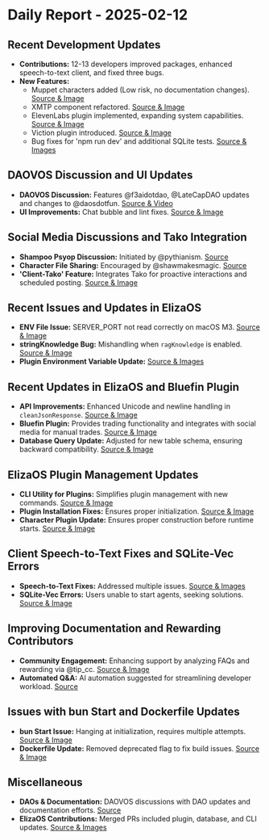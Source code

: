 # Daily Report - 2025-02-12

## Recent Development Updates

- **Contributions:** 12-13 developers improved packages, enhanced speech-to-text client, and fixed three bugs.
- **New Features:**
  - Muppet characters added (Low risk, no documentation changes). [Source & Image](https://github.com/elizaOS/eliza/pull/3430)
  - XMTP component refactored. [Source & Image](https://github.com/elizaOS/eliza/pull/3426)
  - ElevenLabs plugin implemented, expanding system capabilities. [Source & Image](https://github.com/elizaOS/eliza/pull/3452)
  - Viction plugin introduced. [Source & Image](https://github.com/elizaOS/eliza/pull/3455)
  - Bug fixes for 'npm run dev' and additional SQLite tests. [Source & Images](https://github.com/elizaOS/eliza/pull/3446)

## DAOVOS Discussion and UI Updates

- **DAOVOS Discussion:** Features @f3aidotdao, @LateCapDAO updates and changes to @daosdotfun. [Source & Video](https://twitter.com/daosdotfun/status/1889751322154377349)
- **UI Improvements:** Chat bubble and lint fixes. [Source & Image](https://github.com/elizaOS/eliza/pull/3437)

## Social Media Discussions and Tako Integration

- **Shampoo Psyop Discussion:** Initiated by @pythianism. [Source](https://twitter.com/dankvr/status/1889684029458309582)
- **Character File Sharing:** Encouraged by @shawmakesmagic. [Source](https://twitter.com/shawmakesmagic/status/1889541506349822295)
- **'Client-Tako' Feature:** Integrates Tako for proactive interactions and scheduled posting. [Source & Image](https://github.com/elizaOS/eliza/pull/3433)

## Recent Issues and Updates in ElizaOS

- **ENV File Issue:** SERVER_PORT not read correctly on macOS M3. [Source & Image](https://github.com/elizaOS/eliza/issues/3449)
- **stringKnowledge Bug:** Mishandling when `ragKnowledge` is enabled. [Source & Image](https://github.com/elizaOS/eliza/issues/3434)
- **Plugin Environment Variable Update:** [Source & Images](https://github.com/elizaOS/eliza/pull/3457)

## Recent Updates in ElizaOS and Bluefin Plugin

- **API Improvements:** Enhanced Unicode and newline handling in `cleanJsonResponse`. [Source & Image](https://github.com/elizaOS/eliza/pull/3442)
- **Bluefin Plugin:** Provides trading functionality and integrates with social media for manual trades. [Source & Image](https://github.com/elizaOS/eliza/pull/3427)
- **Database Query Update:** Adjusted for new table schema, ensuring backward compatibility. [Source & Image](https://github.com/elizaOS/eliza/pull/3459)

## ElizaOS Plugin Management Updates

- **CLI Utility for Plugins:** Simplifies plugin management with new commands. [Source & Image](https://github.com/elizaOS/eliza/pull/3429)
- **Plugin Installation Fixes:** Ensures proper initialization. [Source & Image](https://github.com/elizaOS/eliza/pull/3451)
- **Character Plugin Update:** Ensures proper construction before runtime starts. [Source & Image](https://github.com/elizaOS/eliza/pull/3458)

## Client Speech-to-Text Fixes and SQLite-Vec Errors

- **Speech-to-Text Fixes:** Addressed multiple issues. [Source & Images](https://github.com/elizaOS/eliza/pull/3461)
- **SQLite-Vec Errors:** Users unable to start agents, seeking solutions. [Source & Image](https://github.com/elizaOS/eliza/issues/3464)

## Improving Documentation and Rewarding Contributors

- **Community Engagement:** Enhancing support by analyzing FAQs and rewarding via @tip_cc. [Source & Image](https://twitter.com/dankvr/status/1889748375840473600)
- **Automated Q&A:** AI automation suggested for streamlining developer workload. [Source](https://twitter.com/dankvr/status/1889745112625770917)

## Issues with bun Start and Dockerfile Updates

- **bun Start Issue:** Hanging at initialization, requires multiple attempts. [Source & Image](https://github.com/elizaOS/eliza/issues/3448)
- **Dockerfile Update:** Removed deprecated flag to fix build issues. [Source & Image](https://github.com/elizaOS/eliza/pull/3428)

## Miscellaneous

- **DAOs & Documentation:** DAOVOS discussions with DAO updates and documentation efforts. [Source](https://twitter.com/daosdotfun/status/1889751322154377349)
- **ElizaOS Contributions:** Merged PRs included plugin, database, and CLI updates. [Source & Images](https://github.com/elizaOS/eliza/pull/3452)
